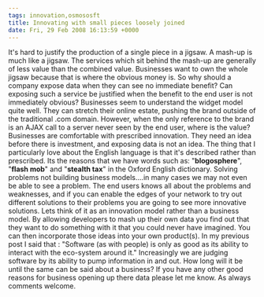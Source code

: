 ```yaml
---
tags: innovation,osmososft
title: Innovating with small pieces loosely joined 
date: Fri, 29 Feb 2008 16:13:59 +0000
---
```

It's hard to justify the production of a single piece in a jigsaw. A mash-up is much like a jigsaw. The services which sit behind the mash-up are generally of less value than the combined value. Businesses want to own the whole jigsaw because that is where the obvious money is. So why should a company expose data when they can see no immediate benefit? Can exposing such a service be justified when the benefit to the end user is not immediately obvious? Businesses seem to understand the widget model quite well. They can stretch their online estate, pushing the brand outside of the traditional .com domain. However, when the only reference to the brand is an AJAX call to a server never seen by the end user, where is the value? Businesses are comfortable with prescribed innovation. They need an idea before there is investment, and exposing data is not an idea. The thing that I particularly love about the English language is that it's described rather than prescribed. Its the reasons that we have words such as: "**blogosphere**", "**flash mob**" and "**stealth tax**" in the Oxford English dictionary. Solving problems not building business models....in many cases we may not even be able to see a problem. The end users knows all about the problems and weaknesses, and if you can enable the edges of your network to try out different solutions to their problems you are going to see more innovative solutions. Lets think of it as an innovation model rather than a business model. By allowing developers to mash up their own data you find out that they want to do something with it that you could never have imagined. You can then incorporate those ideas into your own product(s). In my previous post I said that : "Software (as with people) is only as good as its ability to interact with the eco-system around it." Increasingly we are judging software by its ability to pump information in and out. How long will it be until the same can be said about a business? If you have any other good reasons for business opening up there data please let me know. As always comments welcome.
